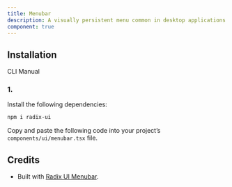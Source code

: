 ```yaml
---
title: Menubar
description: A visually persistent menu common in desktop applications that provides quick access to a consistent set of commands.
component: true
---
```


## Installation

  CLI
  Manual

### 1. 
Install the following dependencies:

```bash
npm i radix-ui
```

Copy and paste the following code into your project’s `components/ui/menubar.tsx` file.

## Credits

- Built with [Radix UI Menubar](https://www.radix-ui.com/primitives/docs/components/menubar).